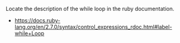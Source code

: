 Locate the description of the while loop in the ruby documentation.


- https://docs.ruby-lang.org/en/2.7.0/syntax/control_expressions_rdoc.html#label-while+Loop
